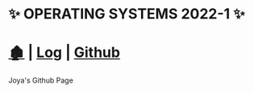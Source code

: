# ✨ OPERATING SYSTEMS 2022-1 ✨
# [🏚](index.md) | [Log](https://github.com/joyamanda/os221/blob/main/mylog.txt) | [Github](https://github.com/joyamanda/os221)

Joya's Github Page
